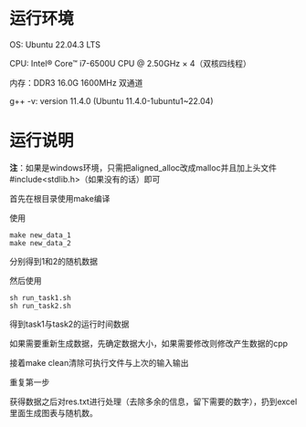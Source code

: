 # 运行环境

OS: Ubuntu 22.04.3 LTS

CPU: Intel® Core™ i7-6500U CPU @ 2.50GHz × 4（双核四线程）

内存：DDR3 16.0G 1600MHz 双通道

g++ -v: version 11.4.0 (Ubuntu 11.4.0-1ubuntu1~22.04)

# 运行说明

**注**：如果是windows环境，只需把aligned_alloc改成malloc并且加上头文件#include<stdlib.h>（如果没有的话）即可

首先在根目录使用make编译

使用
~~~
make new_data_1
make new_data_2
~~~
分别得到1和2的随机数据

然后使用

~~~
sh run_task1.sh
sh run_task2.sh
~~~

得到task1与task2的运行时间数据

如果需要重新生成数据，先确定数据大小，如果需要修改则修改产生数据的cpp

接着make clean清除可执行文件与上次的输入输出

重复第一步

获得数据之后对res.txt进行处理（去除多余的信息，留下需要的数字），扔到excel里面生成图表与随机数。
